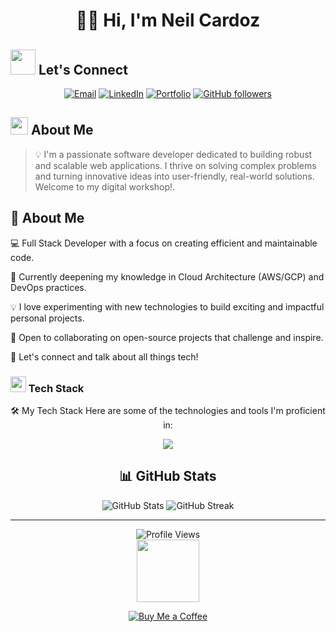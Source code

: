 # <div align="center">👨‍💻 Hi, I'm Neil Cardoz</div>

<!-- Custom CSS for hover effects -->
## <img src="https://media.giphy.com/media/LnQjpWaON8nhr21vNW/giphy.gif" width="40"> Let's Connect

<div align="center">

[![Email](https://img.shields.io/badge/Email-D14836?style=for-the-badge&logo=gmail&logoColor=white)](mailto:neilcardoz1@gmail.com)
[![LinkedIn](https://img.shields.io/badge/LinkedIn-0077B5?style=for-the-badge&logo=linkedin&logoColor=white)](https://www.linkedin.com/in/neilcardoz)
[![Portfolio](https://img.shields.io/badge/Portfolio-000000?style=for-the-badge&logo=About.me&logoColor=white)](https://my-portfoilo-brown.vercel.app)
[![GitHub followers](https://img.shields.io/github/followers/Neil-Cardoz?style=social)](https://github.com/Neil-Cardoz)

</div>

## <img src="https://media.giphy.com/media/hvRJCLFzcasrR4ia7z/giphy.gif" width="28"> About Me

> 💡 I'm a passionate software developer dedicated to building robust and scalable web applications. I thrive on solving complex problems and turning innovative ideas into user-friendly, real-world solutions. Welcome to my digital workshop!.

## 🚀 About Me

💻 Full Stack Developer with a focus on creating efficient and maintainable code.

🌱 Currently deepening my knowledge in Cloud Architecture (AWS/GCP) and DevOps practices.

💡 I love experimenting with new technologies to build exciting and impactful personal projects.

🤝 Open to collaborating on open-source projects that challenge and inspire.

💬 Let's connect and talk about all things tech!

### <img src="https://media2.giphy.com/media/QssGEmpkyEOhBCb7e1/giphy.gif?cid=ecf05e47a0n3gi1bfqntqmob8g9aid1oyj2wr3ds3mg700bl&rid=giphy.gif" width ="25"> Tech Stack

<div align="center">

🛠️ My Tech Stack
Here are some of the technologies and tools I'm proficient in:

<p align="center">
<a href="https://skillicons.dev">
<img src="https://skillicons.dev/icons?i=python,fastapi,react,nextjs,nodejs,express,mongodb,postgres,docker,kubernetes,aws,gcp,git,vscode&perline=7" />
</a>
</p>

## 📊 GitHub Stats

<div align="center">
  <img src="https://github-readme-stats.vercel.app/api?username=Neil-Cardoz&show_icons=true&theme=radical" alt="GitHub Stats" />
  <img src="https://github-readme-streak-stats.herokuapp.com/?user=Neil-Cardoz&theme=radical" alt="GitHub Streak" />
</div>

---

<div align="center">
  <img src="https://komarev.com/ghpvc/?username=Neil-Cardoz&color=blueviolet&style=flat-square&label=Profile+Views" alt="Profile Views" />
</div>
<img src="https://media.giphy.com/media/7NoNw4pMNTvgc/giphy.gif" width="100" />

<div align="center">

[![Buy Me a Coffee](https://cdn.buymeacoffee.com/buttons/v2/default-yellow.png)](https://buymeacoffee.com/neutrinoneil)


